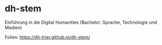 # dh-stem

Einführung in die Digital Humanities (Bachelor: Sprache, Technologie und Medien)

Folien: https://dh-trier.github.io/dh-stem/
